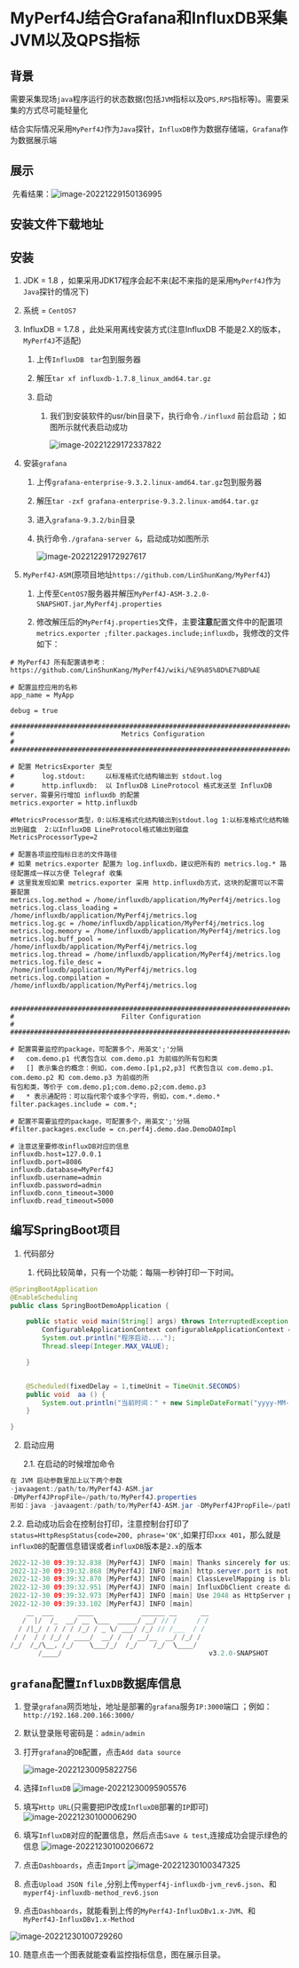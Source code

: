 # MyPerf4J结合Grafana和InfluxDB采集JVM以及QPS指标

## 背景

​	需要采集现场`java`程序运行的状态数据(包括`JVM`指标以及`QPS,RPS`指标等)。需要采集的方式尽可能轻量化

​    结合实际情况采用`MyPerf4J`作为`Java`探针，`InfluxDB`作为数据存储端，`Grafana`作为数据展示端



## 展示

​     先看结果：![image-20221229150136995](F:\liming\work_space\my_work_space\java-study\img\myperf4j\image-20221229150136995.png)



## 安装文件下载地址





## 安装

1. JDK = 1.8 ，如果采用JDK17程序会起不来(起不来指的是采用`MyPerf4J`作为`Java`探针的情况下)

2. 系统 =  `CentOS7`

3. InfluxDB = 1.7.8 ，此处采用离线安装方式(注意InfluxDB 不能是2.X的版本，`MyPerf4J`不适配)
   
   1. 上传`InfluxDB ` `tar`包到服务器
   
   2. 解压`tar xf influxdb-1.7.8_linux_amd64.tar.gz`
   
   3. 启动 
   
      1. 我们到安装软件的usr/bin目录下，执行命令` ./influxd ` 前台启动 ；如图所示就代表启动成功
   
         ![image-20221229172337822](F:\liming\work_space\my_work_space\java-study\img\myperf4j\image-20221229172337822.png)

4. 安装`grafana`

   1. 上传`grafana-enterprise-9.3.2.linux-amd64.tar.gz`包到服务器

   2. 解压`tar -zxf grafana-enterprise-9.3.2.linux-amd64.tar.gz`

   3. 进入`grafana-9.3.2/bin`目录

   4. 执行命令`./grafana-server &`，启动成功如图所示

      ![image-20221229172927617](F:\liming\work_space\my_work_space\java-study\img\myperf4j\image-20221229172927617.png)



4. `MyPerf4J-ASM`(原项目地址`https://github.com/LinShunKang/MyPerf4J`)

   1. 上传至`CentOS7`服务器并解压`MyPerf4J-ASM-3.2.0-SNAPSHOT.jar`,`MyPerf4j.properties` 

   2. 修改解压后的`MyPerf4j.properties`文件，主要**注意**配置文件中的配置项`metrics.exporter ;filter.packages.include;influxdb`，我修改的文件如下：

```properties
# MyPerf4J 所有配置请参考：https://github.com/LinShunKang/MyPerf4J/wiki/%E9%85%8D%E7%BD%AE

# 配置监控应用的名称
app_name = MyApp

debug = true

###############################################################################
#                           Metrics Configuration                             #
###############################################################################

# 配置 MetricsExporter 类型
#       log.stdout:     以标准格式化结构输出到 stdout.log
#       http.influxdb:  以 InfluxDB LineProtocol 格式发送至 InfluxDB server，需要另行增加 influxdb 的配置
metrics.exporter = http.influxdb

#MetricsProcessor类型，0:以标准格式化结构输出到stdout.log 1:以标准格式化结构输出到磁盘  2:以InfluxDB LineProtocol格式输出到磁盘
MetricsProcessorType=2

# 配置各项监控指标日志的文件路径
# 如果 metrics.exporter 配置为 log.influxdb，建议把所有的 metrics.log.* 路径配置成一样以方便 Telegraf 收集
# 这里我发现如果 metrics.exporter 采用 http.influxdb方式，这块的配置可以不需要配置
metrics.log.method = /home/influxdb/application/MyPerf4j/metrics.log
metrics.log.class_loading = /home/influxdb/application/MyPerf4j/metrics.log
metrics.log.gc = /home/influxdb/application/MyPerf4j/metrics.log
metrics.log.memory = /home/influxdb/application/MyPerf4j/metrics.log
metrics.log.buff_pool = /home/influxdb/application/MyPerf4j/metrics.log
metrics.log.thread = /home/influxdb/application/MyPerf4j/metrics.log
metrics.log.file_desc = /home/influxdb/application/MyPerf4j/metrics.log
metrics.log.compilation = /home/influxdb/application/MyPerf4j/metrics.log


###############################################################################
#                           Filter Configuration                              #
###############################################################################

# 配置需要监控的package，可配置多个，用英文';'分隔
#   com.demo.p1 代表包含以 com.demo.p1 为前缀的所有包和类
#   [] 表示集合的概念：例如，com.demo.[p1,p2,p3] 代表包含以 com.demo.p1、com.demo.p2 和 com.demo.p3 为前缀的所
有包和类，等价于 com.demo.p1;com.demo.p2;com.demo.p3
#   * 表示通配符：可以指代零个或多个字符，例如，com.*.demo.*
filter.packages.include = com.*;

# 配置不需要监控的package，可配置多个，用英文';'分隔
#filter.packages.exclude = cn.perf4j.demo.dao.DemoDAOImpl

# 注意这里要修改influxDB对应的信息
influxdb.host=127.0.0.1
influxdb.port=8086
influxdb.database=MyPerf4J
influxdb.username=admin
influxdb.password=admin
influxdb.conn_timeout=3000
influxdb.read_timeout=5000
```



## 编写SpringBoot项目

1. 代码部分

   1. 代码比较简单，只有一个功能：每隔一秒钟打印一下时间。

```java
@SpringBootApplication
@EnableScheduling
public class SpringBootDemoApplication {

    public static void main(String[] args) throws InterruptedException {
        ConfigurableApplicationContext configurableApplicationContext = SpringApplication.run(SpringBootDemoApplication.class, args);
        System.out.println("程序启动....");
        Thread.sleep(Integer.MAX_VALUE);

    }


    @Scheduled(fixedDelay = 1,timeUnit = TimeUnit.SECONDS)
    public void  aa () {
        System.out.println("当前时间：" + new SimpleDateFormat("yyyy-MM-dd HH:mm:ss").format(new Date()));
    }

}
```

2. 启动应用
   
   2.1. 在启动的时候增加命令
```java
在 JVM 启动参数里加上以下两个参数
-javaagent:/path/to/MyPerf4J-ASM.jar
-DMyPerf4JPropFile=/path/to/MyPerf4J.properties
形如：java -javaagent:/path/to/MyPerf4J-ASM.jar -DMyPerf4JPropFile=/path/to/MyPerf4J.properties -jar yourApp.jar

```
   2.2. 启动成功后会在控制台打印，注意控制台打印了`status=HttpRespStatus{code=200, phrase='OK'`,如果打印`xxx 401`，那么就是`influxDB`的配置信息错误或者`influxDB`版本是`2.x`的版本

```java
2022-12-30 09:39:32.838 [MyPerf4J] INFO [main] Thanks sincerely for using MyPerf4J.
2022-12-30 09:39:32.868 [MyPerf4J] INFO [main] http.server.port is not configured, so use '2048,2000,2040' as default.
2022-12-30 09:39:32.870 [MyPerf4J] INFO [main] ClassLevelMapping is blank, so use default mappings.
2022-12-30 09:39:32.951 [MyPerf4J] INFO [main] InfluxDbClient create database 'MyPerf4J' response.status=HttpRespStatus{code=200, phrase='OK'}
2022-12-30 09:39:32.973 [MyPerf4J] INFO [main] Use 2048 as HttpServer port.
2022-12-30 09:39:33.102 [MyPerf4J] INFO [main] 
    __  ___      ____            ______ __      __
   /  |/  /_  __/ __ \___  _____/ __/ // /     / /
  / /|_/ / / / / /_/ / _ \/ ___/ /_/ // /___  / / 
 / /  / / /_/ / ____/  __/ /  / __/__  __/ /_/ /  
/_/  /_/\__, /_/    \___/_/  /_/    /_/  \____/   
       /____/                                     v3.2.0-SNAPSHOT
```



## `grafana`配置`InfluxDB`数据库信息

1. 登录`grafana`网页地址，地址是部署的`grafana`服务`IP:3000`端口 ；例如：`http://192.168.200.166:3000/`

2. 默认登录账号密码是：`admin/admin`

3. 打开`grafana`的`DB`配置，点击`Add data source`

   ![image-20221230095822756](F:\liming\work_space\my_work_space\java-study\img\myperf4j\image-20221230095822756.png)
4. 选择`InfluxDB`
![image-20221230095905576](F:\liming\work_space\my_work_space\java-study\img\myperf4j\image-20221230095905576.png)


5. 填写`Http URL`(只需要把IP改成`InfluxDB`部署的`IP`即可)
![image-20221230100006290](F:\liming\work_space\my_work_space\java-study\img\myperf4j\image-20221230100006290.png)


6. 填写`InfluxDB`对应的配置信息，然后点击`Save & test`,连接成功会提示绿色的信息
![image-20221230100206672](F:\liming\work_space\my_work_space\java-study\img\myperf4j\image-20221230100206672.png)



7. 点击`Dashboards`，点击`Import`
![image-20221230100347325](F:\liming\work_space\my_work_space\java-study\img\myperf4j\image-20221230100347325.png)



8. 点击`Upload JSON file` ,分别上传`myperf4j-influxdb-jvm_rev6.json`、和`myperf4j-influxdb-method_rev6.json`






9. 点击`Dashboards`，就能看到上传的`MyPerf4J-InfluxDBv1.x-JVM`、和`MyPerf4J-InfluxDBv1.x-Method`




![image-20221230100729260](F:\liming\work_space\my_work_space\java-study\img\myperf4j\image-20221230100729260.png)




10. 随意点击一个图表就能查看监控指标信息，图在展示目录。
